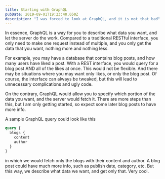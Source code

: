 ```yaml
---
title: Starting with GraphQL
pubDate: 2019-09-01T19:23:40.650Z
description: "I was forced to look at GraphQL, and it is not that bad"
---
```


In essence, GraphQL is a way for you to describe what data you want, and let the server do the work. Compared to a traditional RESTful interface, you only need to make one request instead of multiple, and you only get the data that you want, nothing more and nothing less.

For example, you may have a database that contains blog posts, and how many users have liked a post. With a REST interface, you would query for a blog post AND all of the likes at once. This would not be flexible. And there may be situations where you may want only likes, or only the blog post. Of course, the interface can always be tweaked, but this will lead to unnecessary complications and ugly code.

On the contrary, GraphQL would allow you to specify which portion of the data you want, and the server would fetch it. There are more steps than this, but I am only getting started, so expect some later blog posts to have more info.

A sample GraphQL query could look like this

```graphql
query {
  blogs {
    content
    author
  }
}
```

in which we would fetch only the blogs with their content and author. A blog post could have much more info, such as publish date, category, etc. But this way, we describe what data we want, and get only that. Very cool.
